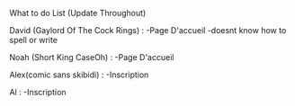 What to do List (Update Throughout)

David (Gaylord Of The Cock Rings) :
-Page D'accueil
-doesnt know how to spell or write

Noah (Short King 
                  CaseOh) :
-Page D'accueil

Alex(comic sans skibidi) :
-Inscription

Al :
-Inscription
